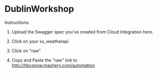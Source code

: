 # DublinWorkshop
Instructions:
1. Upload the Swagger spec you've created from Cloud Integration here.

2. Click on your xx_weatherapi

3. Click on "raw"

4. Copy and Paste the "raw" link to http://tibconow.mashery.com/automation


